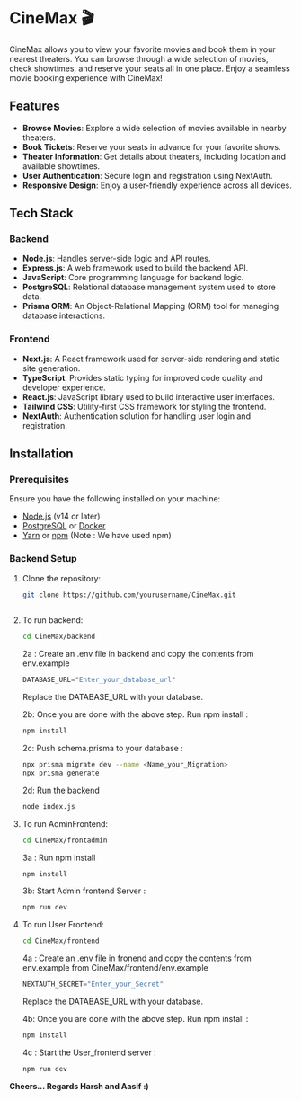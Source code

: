 # CineMax 🎬

CineMax allows you to view your favorite movies and book them in your nearest theaters. You can browse through a wide selection of movies, check showtimes, and reserve your seats all in one place. Enjoy a seamless movie booking experience with CineMax!

## Features

- **Browse Movies**: Explore a wide selection of movies available in nearby theaters.
- **Book Tickets**: Reserve your seats in advance for your favorite shows.
- **Theater Information**: Get details about theaters, including location and available showtimes.
- **User Authentication**: Secure login and registration using NextAuth.
- **Responsive Design**: Enjoy a user-friendly experience across all devices.

## Tech Stack

### Backend

- **Node.js**: Handles server-side logic and API routes.
- **Express.js**: A web framework used to build the backend API.
- **JavaScript**: Core programming language for backend logic.
- **PostgreSQL**: Relational database management system used to store data.
- **Prisma ORM**: An Object-Relational Mapping (ORM) tool for managing database interactions.

### Frontend

- **Next.js**: A React framework used for server-side rendering and static site generation.
- **TypeScript**: Provides static typing for improved code quality and developer experience.
- **React.js**: JavaScript library used to build interactive user interfaces.
- **Tailwind CSS**: Utility-first CSS framework for styling the frontend.
- **NextAuth**: Authentication solution for handling user login and registration.

## Installation

### Prerequisites

Ensure you have the following installed on your machine:

- [Node.js](https://nodejs.org/) (v14 or later)
- [PostgreSQL](https://www.postgresql.org/) or [Docker](https://www.docker.com/)
- [Yarn](https://yarnpkg.com/) or [npm](https://www.npmjs.com/) (Note : We have used npm)

### Backend Setup

1. Clone the repository:

   ```bash
   git clone https://github.com/yourusername/CineMax.git
  
2. To run backend:
    ```bash
    cd CineMax/backend
   ```
   2a : Create an .env file in backend and copy the contents from env.example
    ```js
    DATABASE_URL="Enter_your_database_url"
    ```
    Replace the DATABASE_URL with your database.
    
    2b: Once you are done with the above step. Run npm install : 
    ```bash
    npm install
    ```
    2c: Push schema.prisma to your database : 
    ```bash
    npx prisma migrate dev --name <Name_your_Migration>
    npx prisma generate
    ```
    
    2d: Run the backend 
    ```bash 
    node index.js
    ```
    

  
3. To run AdminFrontend:
    ```bash
    cd CineMax/frontadmin
   ```
   3a : Run npm install
    ```js
    npm install
    ```

    3b: Start  Admin frontend Server : 
    ```bash
    npm run dev
    ```


  
4. To run User Frontend:
    ```bash
    cd CineMax/frontend
   ```
   4a : Create an .env file in fronend and copy the contents from env.example from CineMax/frontend/env.example
    ```js
    NEXTAUTH_SECRET="Enter_your_Secret"
    ```
    Replace the DATABASE_URL with your database.
    
    4b: Once you are done with the above step. Run npm install : 
    ```bash
    npm install
    ```
    
    4c : Start the User_frontend server : 
    ```bash
    npm run dev
    ```
    
**Cheers...
Regards Harsh and  Aasif 
:)**
